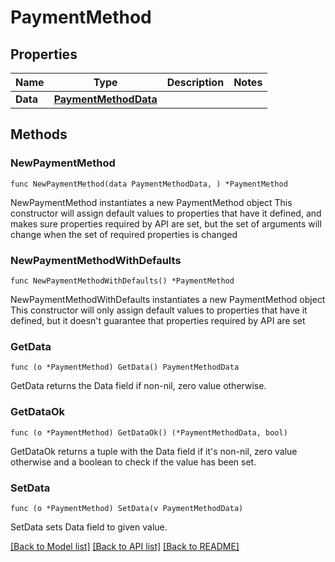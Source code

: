 # PaymentMethod

## Properties

Name | Type | Description | Notes
------------ | ------------- | ------------- | -------------
**Data** | [**PaymentMethodData**](PaymentMethodData.md) |  | 

## Methods

### NewPaymentMethod

`func NewPaymentMethod(data PaymentMethodData, ) *PaymentMethod`

NewPaymentMethod instantiates a new PaymentMethod object
This constructor will assign default values to properties that have it defined,
and makes sure properties required by API are set, but the set of arguments
will change when the set of required properties is changed

### NewPaymentMethodWithDefaults

`func NewPaymentMethodWithDefaults() *PaymentMethod`

NewPaymentMethodWithDefaults instantiates a new PaymentMethod object
This constructor will only assign default values to properties that have it defined,
but it doesn't guarantee that properties required by API are set

### GetData

`func (o *PaymentMethod) GetData() PaymentMethodData`

GetData returns the Data field if non-nil, zero value otherwise.

### GetDataOk

`func (o *PaymentMethod) GetDataOk() (*PaymentMethodData, bool)`

GetDataOk returns a tuple with the Data field if it's non-nil, zero value otherwise
and a boolean to check if the value has been set.

### SetData

`func (o *PaymentMethod) SetData(v PaymentMethodData)`

SetData sets Data field to given value.



[[Back to Model list]](../README.md#documentation-for-models) [[Back to API list]](../README.md#documentation-for-api-endpoints) [[Back to README]](../README.md)


